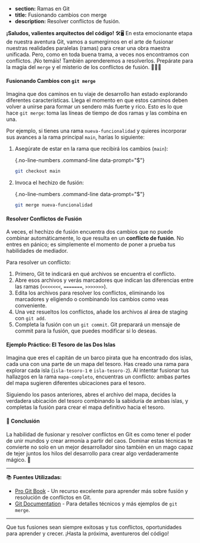 * **section:** Ramas en Git
* **title:** Fusionando cambios con merge
* **description:** Resolver conflictos de fusión.

**¡Saludos, valientes arquitectos del código!** 🛠️🖥️ En esta emocionante etapa de nuestra aventura Git, vamos a sumergirnos en el arte de fusionar nuestras realidades paralelas (ramas) para crear una obra maestra unificada. Pero, como en toda buena trama, a veces nos encontramos con conflictos. ¡No temáis! También aprenderemos a resolverlos. Prepárate para la magia del `merge` y el misterio de los conflictos de fusión. 🧙‍♂️✨

#### Fusionando Cambios con `git merge`

Imagina que dos caminos en tu viaje de desarrollo han estado explorando diferentes características. Llega el momento en que estos caminos deben volver a unirse para formar un sendero más fuerte y rico. Esto es lo que hace `git merge`: toma las líneas de tiempo de dos ramas y las combina en una.

Por ejemplo, si tienes una rama `nueva-funcionalidad` y quieres incorporar sus avances a la rama principal `main`, harías lo siguiente:

1. Asegúrate de estar en la rama que recibirá los cambios (`main`):

   {.no-line-numbers .command-line data-prompt="$"}
   ```bash
   git checkout main
   ```
2. Invoca el hechizo de fusión:

   {.no-line-numbers .command-line data-prompt="$"}
   ```bash
   git merge nueva-funcionalidad
   ```

#### Resolver Conflictos de Fusión

A veces, el hechizo de fusión encuentra dos cambios que no puede combinar automáticamente, lo que resulta en un **conflicto de fusión**. No entres en pánico; es simplemente el momento de poner a prueba tus habilidades de mediador.

Para resolver un conflicto:
1. Primero, Git te indicará en qué archivos se encuentra el conflicto.
2. Abre esos archivos y verás marcadores que indican las diferencias entre las ramas (`<<<<<<<`, `=======`, `>>>>>>>`).
3. Edita los archivos para resolver los conflictos, eliminando los marcadores y eligiendo o combinando los cambios como veas conveniente.
4. Una vez resueltos los conflictos, añade los archivos al área de staging con `git add`.
5. Completa la fusión con un `git commit`. Git preparará un mensaje de commit para la fusión, que puedes modificar si lo deseas.

#### Ejemplo Práctico: El Tesoro de las Dos Islas

Imagina que eres el capitán de un barco pirata que ha encontrado dos islas, cada una con una parte de un mapa del tesoro. Has creado una rama para explorar cada isla (`isla-tesoro-1` e `isla-tesoro-2`). Al intentar fusionar tus hallazgos en la rama `mapa-completo`, encuentras un conflicto: ambas partes del mapa sugieren diferentes ubicaciones para el tesoro.

Siguiendo los pasos anteriores, abres el archivo del mapa, decides la verdadera ubicación del tesoro combinando la sabiduría de ambas islas, y completas la fusión para crear el mapa definitivo hacia el tesoro.

#### 🤔 Conclusión

La habilidad de fusionar y resolver conflictos en Git es como tener el poder de unir mundos y crear armonía a partir del caos. Dominar estas técnicas te convierte no solo en un mejor desarrollador sino también en un mago capaz de tejer juntos los hilos del desarrollo para crear algo verdaderamente mágico. 🌟

---

📚 **Fuentes Utilizadas:**

- [Pro Git Book](https://git-scm.com/book/en/v2) - Un recurso excelente para aprender más sobre fusión y resolución de conflictos en Git.
- [Git Documentation](https://git-scm.com/docs/git-merge) - Para detalles técnicos y más ejemplos de `git merge`.

---

Que tus fusiones sean siempre exitosas y tus conflictos, oportunidades para aprender y crecer. ¡Hasta la próxima, aventureros del código!
